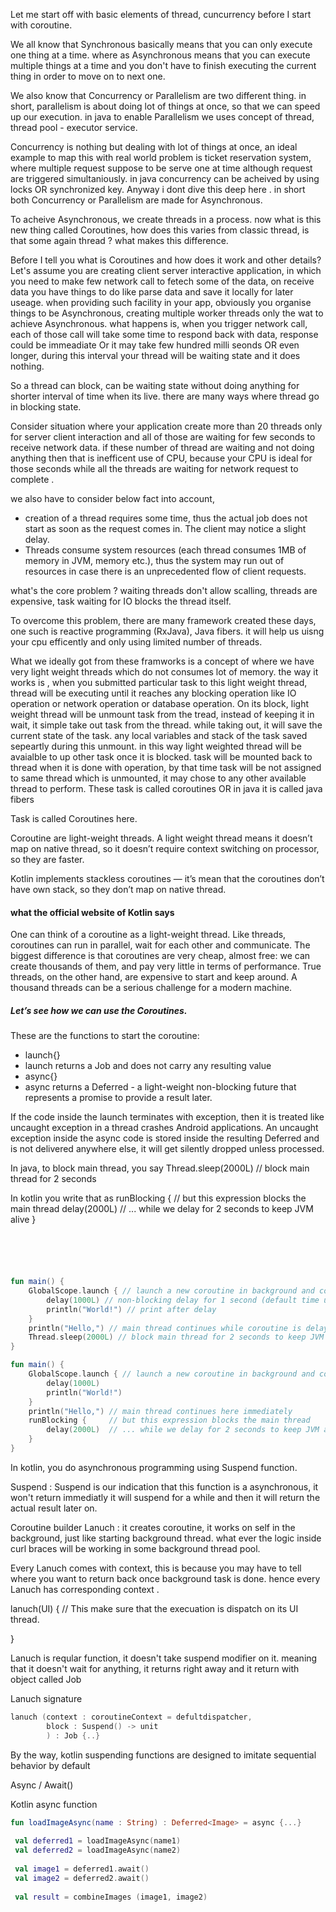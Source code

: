 Let me start off with basic elements of thread, cuncurrency before I start with coroutine.
 
We all know that Synchronous basically means that you can only execute one thing at a time. where as Asynchronous means that you can execute multiple things at a time and you don't have to finish executing the current thing in order to move on to next one.
 
We also know that Concurrency or Parallelism are two different thing. in short, parallelism is about doing lot of things at once, so that we can speed up our execution. in java to enable Parallelism we uses concept of thread, thread pool - executor service. 

Concurrency is nothing but dealing with lot of things at once, an ideal example to map this with real world problem is ticket reservation system, where multiple request suppose to be serve one at time although request are triggered simultaniously. in java concurrency can be acheived by using locks OR synchronized key. Anyway i dont dive this deep here . in short both Concurrency or Parallelism are made for Asynchronous.

To acheive Asynchronous, we create threads in a process. now what is this new thing called Coroutines, how does this varies from classic thread, is that some again thread ? what makes this difference. 
 
Before I tell you what is Coroutines and how does it work and other details? 
Let's assume you are creating client server interactive application, in which you need to make few network call to fetech some of the data, on receive data you have things to do like parse data and save it locally for later useage. when providing such facility in your app, obviously you organise things to be Asynchronous, creating multiple worker threads only the wat to achieve Asynchronous. what happens is, when you trigger network call, each of those call will take some time to respond back with data, response could be immeadiate Or it may take few hundred milli seonds OR even longer, during this interval your thread will be waiting state and it does nothing. 

So a thread can block, can be waiting state without doing anything for shorter interval of time when its live. there are many ways where thread go in blocking state. 

Consider situation where your application create more than 20 threads only for server client interaction and all of those are waiting for few seconds to receive network data. if these number of thread are waiting and not doing anything then that is inefficent use of CPU, because your CPU is ideal for those seconds while all the threads are waiting for network request to complete . 

we also have to consider below fact into account, 
- creation of a thread requires some time, thus the actual job does not start as soon as the request comes in. The client may notice a slight delay.
- Threads consume system resources (each thread consumes 1MB of memory in JVM, memory etc.), thus the system may run out of resources in case there is an unprecedented flow of client requests.

what's the core problem ? 
waiting threads don't allow scalling, threads are expensive, task waiting for IO blocks the thread itself. 

To overcome this problem, there are many framework created these days, one such is reactive programming (RxJava), Java fibers. it will help us uisng your cpu efficently and only using limited number of threads. 


What we ideally got from these framworks is a concept of where we have very light weight threads which do not consumes lot of memory. the way it works is , when you submitted particular task to this light weight thread, thread will be executing until it reaches any blocking operation like IO operation or network operation or database operation. On its block, light weight thread will be unmount task from the tread, instead of keeping it in wait, it simple take out task from the thread. while taking out, it will save the current state of the task. any local variables and stack of the task saved sepeartly during this unmount. in this way light weighted thread will be avaialble to up other task once it is blocked. task will be mounted back to thread when it is done with operation, by that time task will be not assigned to same thread which is unmounted, it may chose to any other available thread to perform. These task is called coroutines OR in java it is called java fibers
 
 Task is called Coroutines here. 
 
Coroutine are light-weight threads. A light weight thread means it doesn’t map on native thread, so it doesn’t require context switching on processor, so they are faster.

Kotlin implements stackless coroutines — it’s mean that the coroutines don’t have own stack, so they don’t map on native thread.


#### what the official website of Kotlin says
One can think of a coroutine as a light-weight thread. Like threads, coroutines can run in parallel, wait for each other and communicate. The biggest difference is that coroutines are very cheap, almost free: we can create thousands of them, and pay very little in terms of performance. True threads, on the other hand, are expensive to start and keep around. A thousand threads can be a serious challenge for a modern machine.



##### Let’s see how we can use the Coroutines.

These are the functions to start the coroutine:

- launch{}
 -  launch returns a Job and does not carry any resulting value
- async{}
 -  async returns a Deferred - a light-weight non-blocking future that represents a promise to provide a result later.
 
 If the code inside the launch terminates with exception, then it is treated like uncaught exception in a thread crashes Android applications. An uncaught exception inside the async code is stored inside the resulting Deferred and is not delivered anywhere else, it will get silently dropped unless processed.


In java, to block main thread, you say 
Thread.sleep(2000L) // block main thread for 2 seconds

In kotlin you write that as 
runBlocking {         // but this expression blocks the main thread
        delay(2000L)  // ... while we delay for 2 seconds to keep JVM alive
} 
 
 
```kotlin





fun main() {
    GlobalScope.launch { // launch a new coroutine in background and continue
        delay(1000L) // non-blocking delay for 1 second (default time unit is ms)
        println("World!") // print after delay
    }
    println("Hello,") // main thread continues while coroutine is delayed
    Thread.sleep(2000L) // block main thread for 2 seconds to keep JVM alive
}

fun main() { 
    GlobalScope.launch { // launch a new coroutine in background and continue
        delay(1000L)
        println("World!")
    }
    println("Hello,") // main thread continues here immediately
    runBlocking {     // but this expression blocks the main thread
        delay(2000L)  // ... while we delay for 2 seconds to keep JVM alive
    } 
}

```


In kotlin, you do asynchronous programming using Suspend function.  

Suspend : Suspend is our indication that this function is a asynchronous, it won't return immediatly it will suspend for a while and then it will return the actual result later on. 

Coroutine builder 
Lanuch : it creates coroutine, it works on self in the background, just like starting background thread. what ever the logic inside curl braces will be working in some background thread pool. 

Every Lanuch comes with context, this is because you may have to tell where you want to return back once background task is done. hence every Lanuch has corresponding context . 

lanuch(UI) { // This make sure that the execuation is dispatch on its UI thread.

}

Lanuch is reqular function, it doesn't take suspend modifier on it. meaning that it doesn't wait for anything, it returns right away and it return with object called Job 

Lanuch signature 

```kotlin
lanuch (context : coroutineContext = defultdispatcher,
        block : Suspend() -> unit
        ) : Job {..}
```
        
By the way, kotlin suspending functions are designed to imitate sequential behavior by default 
        
Async / Await() 

Kotlin async function 

```kotlin
fun loadImageAsync(name : String) : Deferred<Image> = async {...}
 
 val deferred1 = loadImageAsync(name1)
 val deferred2 = loadImageAsync(name2)
 
 val image1 = deferred1.await()
 val image2 = deferred2.await()
 
 val result = combineImages (image1, image2)
 ```
 
 



